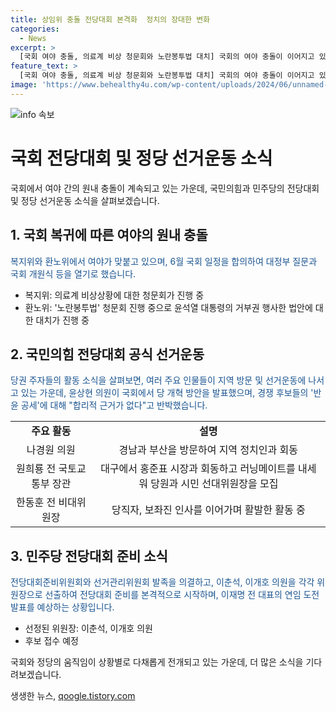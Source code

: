 ```yaml
---
title: 상임위 충돌 전당대회 본격화  정치의 장대한 변화
categories:
  - News
excerpt: >
  [국회 여야 충돌, 의료계 비상 청문회와 노란봉투법 대치] 국회의 여야 충돌이 이어지고 있는 가운데, 복지위에서는 의료계 비상 상황에 대한 청문회가 열리고 있고, 환노위에서는 노란봉투법 청문회가 진행 중입니다. 또한 국민의힘은 전당대회 공식 선거운동이 시작됐으며, 민주당은 전당대회 준비를 시작하고 있습니다. 주요 후보들의 움직임과 전략이 총집결된 국회의 현장, 그 진행상황을 전해드리겠습니다.
feature_text: >
  [국회 여야 충돌, 의료계 비상 청문회와 노란봉투법 대치] 국회의 여야 충돌이 이어지고 있는 가운데, 복지위에서는 의료계 비상 상황에 대한 청문회가 열리고 있고, 환노위에서는 노란봉투법 청문회가 진행 중입니다. 또한 국민의힘은 전당대회 공식 선거운동이 시작됐으며, 민주당은 전당대회 준비를 시작하고 있습니다. 주요 후보들의 움직임과 전략이 총집결된 국회의 현장, 그 진행상황을 전해드리겠습니다.
image: 'https://www.behealthy4u.com/wp-content/uploads/2024/06/unnamed-file.png'
---
```


<p><img src="https://www.behealthy4u.com/wp-content/uploads/2024/06/unnamed-file.png" alt="info 속보" /></p>

<h1>국회 전당대회 및 정당 선거운동 소식</h1>

<p data-ke-size="size16">국회에서 여야 간의 원내 충돌이 계속되고 있는 가운데, 국민의힘과 민주당의 전당대회 및 정당 선거운동 소식을 살펴보겠습니다.</p>

<h2 data-ke-size="size26">1. 국회 복귀에 따른 여야의 원내 충돌</h2>

<p><span style="color: #1a5490;">복지위와 환노위에서 여야가 맞붙고 있으며, 6월 국회 일정을 합의하여 대정부 질문과 국회 개원식 등을 열기로 했습니다.</span></p>

<ul>
<li>복지위: 의료계 비상상황에 대한 청문회가 진행 중</li>
<li>환노위: '노란봉투법' 청문회 진행 중으로 윤석열 대통령의 거부권 행사한 법안에 대한 대치가 진행 중</li>
</ul>

<h2 data-ke-size="size26">2. 국민의힘 전당대회 공식 선거운동</h2>

<p><span style="color: #1a5490;">당권 주자들의 활동 소식을 살펴보면, 여러 주요 인물들이 지역 방문 및 선거운동에 나서고 있는 가운데, 윤상현 의원이 국회에서 당 개혁 방안을 발표했으며, 경쟁 후보들의 '반윤 공세'에 대해 "합리적 근거가 없다"고 반박했습니다.</span></p>

<table>
<tbody>
<tr>
<td style="text-align: center; height: 17px;"><b>주요 활동</b></td>
<td style="text-align: center; height: 17px;"><b>설명</b></td>
</tr>
<tr>
<td style="text-align: center; height: 17px;">나경원 의원</td>
<td style="text-align: center; height: 17px;">경남과 부산을 방문하여 지역 정치인과 회동</td>
</tr>
<tr>
<td style="text-align: center; height: 17px;">원희룡 전 국토교통부 장관</td>
<td style="text-align: center; height: 17px;">대구에서 홍준표 시장과 회동하고 러닝메이트를 내세워 당원과 시민 선대위원장을 모집</td>
</tr>
<tr>
<td style="text-align: center; height: 17px;">한동훈 전 비대위원장</td>
<td style="text-align: center; height: 17px;">당직자, 보좌진 인사를 이어가며 활발한 활동 중</td>
</tr>
</tbody>
</table>

<h2 data-ke-size="size26">3. 민주당 전당대회 준비 소식</h2>

<p><span style="color: #1a5490;">전당대회준비위원회와 선거관리위원회 발족을 의결하고, 이춘석, 이개호 의원을 각각 위원장으로 선출하여 전당대회 준비를 본격적으로 시작하며, 이재명 전 대표의 연임 도전 발표를 예상하는 상황입니다.</span></p>

<ul>
<li>선정된 위원장: 이춘석, 이개호 의원</li>
<li>후보 접수 예정</li>
</ul>

<p data-ke-size="size16">국회와 정당의 움직임이 상황별로 다채롭게 전개되고 있는 가운데, 더 많은 소식을 기다려보겠습니다.</p>
생생한 뉴스, <a href="https://qoogle.tistory.com" rel="dofollow">qoogle.tistory.com</a>


